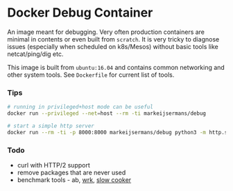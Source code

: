 Docker Debug Container
======================

An image meant for debugging. Very often production containers are minimal in contents or even built from `scratch`. It is very tricky to diagnose issues (especially when scheduled on k8s/Mesos) without basic tools like netcat/ping/dig etc.  

This image is built from `ubuntu:16.04` and contains common networking and other system tools. See `Dockerfile` for current list of tools.

### Tips
```sh
# running in privileged+host mode can be useful
docker run --privileged --net=host --rm -ti markeijsermans/debug

# start a simple http server
docker run --rm -ti -p 8000:8000 markeijsermans/debug python3 -m http.server
```

### Todo
* curl with HTTP/2 support
* remove packages that are never used
* benchmark tools - ab, [wrk](https://github.com/wg/wrk), [slow cooker](https://github.com/buoyantio/slow_cooker)
